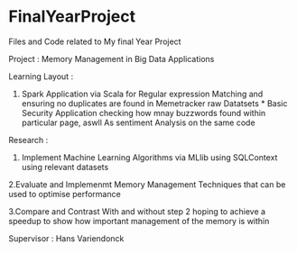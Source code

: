 # FinalYearProject
Files and Code related to My final Year Project

Project : Memory Management in Big Data Applications

Learning Layout :
1. Spark Application via Scala for Regular expression Matching and ensuring no duplicates are found in Memetracker raw Datatsets *
Basic Security Application checking how mnay buzzwords found within particular page, aswll As sentiment Analysis on the same code

Research :
1. Implement Machine Learning Algorithms via MLlib using SQLContext using relevant datasets

2.Evaluate and Implemenmt Memory Management Techniques that can be used to optimise performance

3.Compare and Contrast With and without step 2 hoping to achieve a speedup to show how important management of the memory is within 

Supervisor : Hans Variendonck



